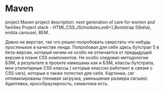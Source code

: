 # Maven
project Maven
project description: next generation of care for women and families
Project stack - HTML,CSS,JS(modules,es6+),Bootstrap 5(beta), embla carousel, BEM.

Давно не верстал, так что решил попробовать сверстать что нибудь простенькое в качестве ленда. 
Попробовал для себя здесь бутстрап 5 в бета-версии, который ничем не особо не отличается от предыдущей версии в плане CSS компонентов.
Не особо следовал методологии БЭМ, в результате в проекте намешаны как и БЭМ, классы бутстрапа, мои утилитарные CSS классы ( которые классно работают в связке с СSS vars),
которые я также потестил для себя. Картинки, свг оптимизированы (ленивая загрузка, уменьшение размера свгшек). Адаптивка, кроссбраузерность, семантика есть.
